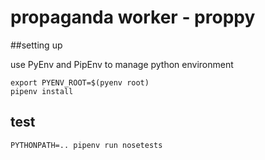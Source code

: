 # propaganda worker - proppy

##setting up

use PyEnv and PipEnv to manage python environment

```console
export PYENV_ROOT=$(pyenv root)
pipenv install
```

## test

```console
PYTHONPATH=.. pipenv run nosetests
```


